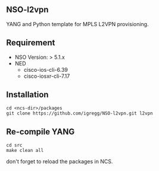 ## NSO-l2vpn
YANG and Python template for MPLS L2VPN provisioning.

## Requirement

- NSO Version: \> 5.1.x
- NED
  - cisco-ios-cli-6.39
  - cisco-iosxr-cli-7.17
  
## Installation
```
cd <ncs-dir>/packages
git clone https://github.com/igregg/NSO-l2vpn.git l2vpn
```


## Re-compile YANG

```
cd src
make clean all
```

don't forget to reload the packages in NCS.

